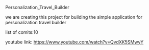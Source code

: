 Personalization_Travel_Builder


we are creating this project for building the simple application for personalization travel builder

list of comits:10

youtube link: https://www.youtube.com/watch?v=QvdXK5SMwyY

